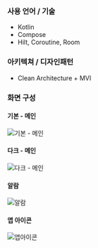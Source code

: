 ### 사용 언어 / 기술
- Kotlin
- Compose
- Hilt, Coroutine, Room

### 아키텍쳐 / 디자인패턴
- Clean Architecture + MVI

### 화면 구성
#### 기본 - 메인
![기본 - 메인](https://github.com/user-attachments/assets/39f8a380-9594-44b2-9052-1c0b629e6412)
#### 다크 - 메인
![다크 - 메인](https://github.com/user-attachments/assets/931ff6dd-2d25-4697-b2df-286f09cb4d76)
#### 알람
![알람](https://github.com/user-attachments/assets/7b3faaf7-5546-4b41-8183-cecc99ff0198)
#### 앱 아이콘
![앱아이콘](https://github.com/user-attachments/assets/efdaffbf-639c-407e-955c-54c4d910144f)
